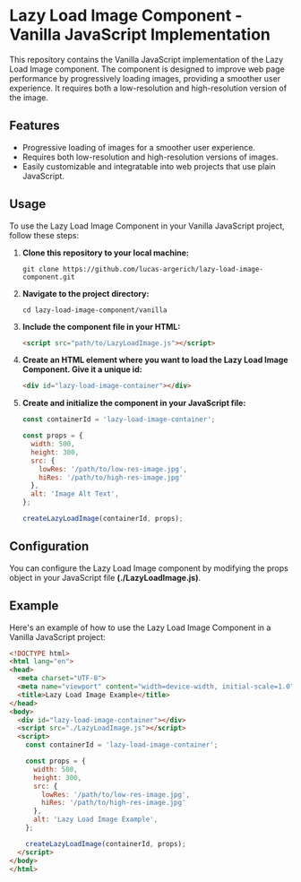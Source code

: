 # Lazy Load Image Component - Vanilla JavaScript Implementation

This repository contains the Vanilla JavaScript implementation of the Lazy Load Image component. The component is designed to improve web page performance by progressively loading images, providing a smoother user experience. It requires both a low-resolution and high-resolution version of the image.

## Features

- Progressive loading of images for a smoother user experience.
- Requires both low-resolution and high-resolution versions of images.
- Easily customizable and integratable into web projects that use plain JavaScript.


## Usage

To use the Lazy Load Image Component in your Vanilla JavaScript project, follow these steps:

1. **Clone this repository to your local machine:**
   ```
   git clone https://github.com/lucas-argerich/lazy-load-image-component.git
   ```
   
2. **Navigate to the project directory:**
   ```
   cd lazy-load-image-component/vanilla
   ```

3. **Include the component file in your HTML:**
   ```html
   <script src="path/to/LazyLoadImage.js"></script>
   ```

4. **Create an HTML element where you want to load the Lazy Load Image Component. Give it a unique id:**
    ```html
    <div id="lazy-load-image-container"></div>
    ```

5. **Create and initialize the component in your JavaScript file:**
    ```javascript
    const containerId = 'lazy-load-image-container';

    const props = {
      width: 500,
      height: 300,
      src: {
        lowRes: '/path/to/low-res-image.jpg',
        hiRes: '/path/to/high-res-image.jpg'
      },
      alt: 'Image Alt Text',
    };

    createLazyLoadImage(containerId, props);
    ```

## Configuration
You can configure the Lazy Load Image component by modifying the props object in your JavaScript file **(./LazyLoadImage.js)**.

## Example
Here's an example of how to use the Lazy Load Image Component in a Vanilla JavaScript project:

```html
<!DOCTYPE html>
<html lang="en">
<head>
  <meta charset="UTF-8">
  <meta name="viewport" content="width=device-width, initial-scale=1.0">
  <title>Lazy Load Image Example</title>
</head>
<body>
  <div id="lazy-load-image-container"></div>
  <script src="./LazyLoadImage.js"></script>
  <script>
    const containerId = 'lazy-load-image-container';

    const props = {
      width: 500,
      height: 300,
      src: {
        lowRes: '/path/to/low-res-image.jpg',
        hiRes: '/path/to/high-res-image.jpg'
      },
      alt: 'Lazy Load Image Example',
    };

    createLazyLoadImage(containerId, props);
  </script>
</body>
</html>
```